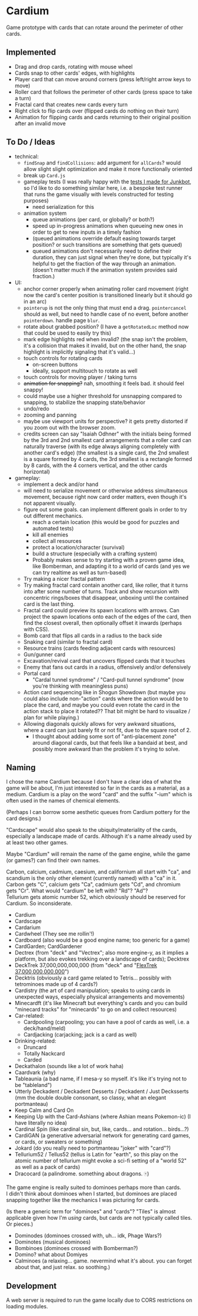 # Cardium

Game prototype with cards that can rotate around the perimeter of other cards.

## Implemented

- Drag and drop cards, rotating with mouse wheel
- Cards snap to other cards' edges, with highlights
- Player card that can move around corners (press left/right arrow keys to move)
- Roller card that follows the perimeter of other cards (press space to take a turn)
- Fractal card that creates new cards every turn
- Right click to flip cards over (flipped cards do nothing on their turn)
- Animation for flipping cards and cards returning to their original position after an invalid move

## To Do / Ideas

- technical:
  - `findSnap` and `findCollisions`: add argument for `allCards`? would allow slight slight optimization and make it more functionally oriented
  - break up `Card.js`
  - gameplay tests (I was really happy with the [tests I made for Junkbot](https://1j01.github.io/janitorial-android/#tests), so I'd like to do something similar here, i.e. a bespoke test runner that runs the game visually with levels constructed for testing purposes)
    - need serialization for this
  - animation system
    - queue animations (per card, or globally? or both?)
    - speed up in-progress animations when queueing new ones in order to get to new inputs in a timely fashion
    - (queued animations override default easing towards target position? or such transitions are something that gets queued)
    - queued animations don't necessarily need to define their duration, they can just signal when they're done, but typically it's helpful to get the fraction of the way through an animation. (doesn't matter much if the animation system provides said fraction.)
- UI:
  - anchor corner properly when animating roller card movement (right now the card's center position is transitioned linearly but it should go in an arc)
  - `pointerup` is not the only thing that must end a drag. `pointercancel` should as well, but need to handle case of no event, before another `pointerdown`. handle page `blur`.
  - rotate about grabbed position? (I have a `getRotatedLoc` method now that could be used to easily try this)
  - mark edge highlights red when invalid? (the snap isn't the problem, it's a collision that makes it invalid, but on the other hand, the snap highlight is implicitly signaling that it's valid...)
  - touch controls for rotating cards
    - on-screen buttons
    - ideally, support multitouch to rotate as well
  - touch controls for moving player / taking turns
  - ~~animation for snapping?~~ nah, smoothing it feels bad. it should feel snappy!
  - could maybe use a higher threshold for unsnapping compared to snapping, to stabilize the snapping state/behavior
  - undo/redo
  - zooming and panning
  - maybe use viewport units for perspective? it gets pretty distorted if you zoom out with the browser zoom.
  - credits screen can say "Isaiah Odhner" with the initials being formed by the 3rd and 2nd smallest card arrangements that a roller card can naturally traverse (with its edge always aligning completely with another card's edge) (the smallest is a single card, the 2nd smallest is a square formed by 4 cards, the 3rd smallest is a rectangle formed by 8 cards, with the 4 corners vertical, and the other cards horizontal)
- gameplay:
  - implement a deck and/or hand
  - will need to serialize movement or otherwise address simultaneous movement, because right now card order matters, even though it's not apparent visually.
  - figure out some goals. can implement different goals in order to try out different mechanics.
    - reach a certain location (this would be good for puzzles and automated tests)
    - kill all enemies
    - collect all resources
    - protect a location/character (survival)
    - build a structure (especially with a crafting system)
    - Probably makes sense to try starting with a proven game idea, like Bomberman, and adapting it to a world of cards (and yes we can try realtime as well as turn-based)
  - Try making a nicer fractal pattern
  - Try making fractal card contain another card, like roller, that it turns into after some number of turns. Track and show recursion with concentric rings/boxes that disappear, unboxing until the contained card is the last thing.
  - Fractal card could preview its spawn locations with arrows. Can project the spawn locations onto each of the edges of the card, then find the closest overall, then optionally offset it inwards (perhaps with CSS).
  - Bomb card that flips all cards in a radius to the back side
  - Snaking card (similar to fractal card)
  - Resource trains (cards feeding adjacent cards with resources)
  - Gun/gunner card
  - Excavation/revival card that uncovers flipped cards that it touches
  - Enemy that fans out cards in a radius, offensively and/or defensively
  - Portal card
    - "Cardal tunnel syndrome" / "Card-pull tunnel syndrome" (now you're thinking with meaningless puns)
  - Action card sequencing like in Shogun Showdown (but maybe you could also include non-"action" cards where the action would be to place the card, and maybe you could even rotate the card in the action stack to place it rotated?? That bit might be hard to visualize / plan for while playing.)  
  - Allowing diagonals quickly allows for very awkward situations, where a card can just barely fit or not fit, due to the square root of 2.
    - I thought about adding some sort of "anti-placement zone" around diagonal cards, but that feels like a bandaid at best, and possibly more awkward than the problem it's trying to solve.


## Naming

I chose the name Cardium because I don't have a clear idea of what the game will be about, I'm just interested so far in the cards as a material, as a medium. Cardium is a play on the word "card" and the suffix "-ium" which is often used in the names of chemical elements.

(Perhaps I can borrow some aesthetic queues from Cardium pottery for the card designs.)

"Cardscape" would also speak to the ubiquity/materiality of the cards, especially a landscape made of cards. Although it's a name already used by at least two other games.

Maybe "Cardium" will remain the name of the game engine, while the game (or games?) can find their own names.

Carbon, calcium, cadmium, caesium, and californium all start with "ca", and scandium is the only other element (currently named) with a "ca" in it.  
Carbon gets "C", calcium gets "Ca", cadmium gets "Cd", and chromium gets "Cr". What would "cardium" be left with? "Rd"? "Ad"?  
Tellurium gets atomic number 52, which obviously should be reserved for Cardium. So inconsiderate.  

- Cardium
- Cardscape
- Cardarium
- Cardwheel (They see me rollin'!)
- Cardboard (also would be a good engine name; too generic for a game)
- CardGarden; CardGardener
- Dectrex (from "deck" and "Vectrex"; also more engine-y, as it implies a platform, but also evokes trekking over a landscape of cards); Decktrex
- DeckTrek 37,000,000,000,000 (from "deck" and "[FlexTrek 37,000,000,000,000](https://www.youtube.com/watch?v=ZAtzN_ScKXY)")
- Decktris (obviously a card game related to Tetris... possibly with tetrominoes made up of 4 cards?)
- Cardistry (the art of card manipulation; speaks to using cards in unexpected ways, especially physical arrangements and movements)
- Minecardft (it's like Minecraft but everything's cards and you can build "minecard tracks" for "minecards" to go on and collect resources)
- Car-related:
  - Cardpooling (carpooling; you can have a pool of cards as well, i.e. a deck/hand/meld)
  - Cardjacking (carjacking; jack is a card as well)
- Drinking-related:
  - Druncard
  - Totally Nackcard
  - Carded
- Deckathalon (sounds like a lot of work haha)
- Caardvark (why)
- Tableaunia (a bad name, if I mesa-y so myself. it's like it's trying not to be "tableland")
- Utterly Deckadent / Deckadent Desserts / Deckadent / Just Decksserts (mm the double double consonant, so classy, what an elegant portmanteau)
- Keep Calm and Card On
- Keeping Up with the Card-Ashians (where Ashian means Pokemon-ic) (I have literally no idea)
- Cardinal Spin (like cardinal sin, but, like, cards... and rotation... birds...?)
- CardiGAN (a generative adversarial network for generating card games, or cards, or sweaters or something)
- Jokard (do you really need to portmanteau "joker" with "card"?)
- Tellurium52 / Tellus52 (tellus is Latin for "earth", so this play on the atomic number of tellurium might evoke a sci-fi setting of a "world 52" as well as a pack of cards)
- Dracocard (a palindrome. something about dragons. 🀄)

The game engine is really suited to dominoes perhaps more than cards.  
I didn't think about dominoes when I started, but dominoes are placed snapping together like the mechanics I was picturing for cards.

(Is there a generic term for "dominoes" and "cards"? "Tiles" is almost applicable given how I'm *using* cards, but cards are not typically called tiles. Or pieces.)

- Dominodes (dominoes crossed with, uh... idk, Phage Wars?)
- Dominotes (musical dominoes)
- Bombinoes (dominoes crossed with Bomberman?)
- Domino? what about Domiyes
- Calminoes (a relaxing... game. nevermind what it's about. you can forget about that, and just relax. so soothing.)

## Development

A web server is required to run the game locally due to CORS restrictions on loading modules.
